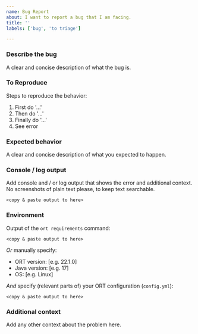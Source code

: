 ```yaml
---
name: Bug Report
about: I want to report a bug that I am facing.
title: ''
labels: ['bug', 'to triage']

---
```

### Describe the bug

A clear and concise description of what the bug is.

### To Reproduce

Steps to reproduce the behavior:

1. First do '...'
2. Then do '...'
3. Finally do '...'
4. See error

### Expected behavior

A clear and concise description of what you expected to happen.

### Console / log output

Add console and / or log output that shows the error and additional context.
No screenshots of plain text please, to keep text searchable.

```
<copy & paste output to here>
```

### Environment

Output of the `ort requirements` command:

```
<copy & paste output to here>
```

*Or* manually specify:

* ORT version: [e.g. 22.1.0]
* Java version: [e.g. 17]
* OS: [e.g. Linux]

*And* specify (relevant parts of) your ORT configuration (`config.yml`):

```
<copy & paste output to here>
```

### Additional context

Add any other context about the problem here.
